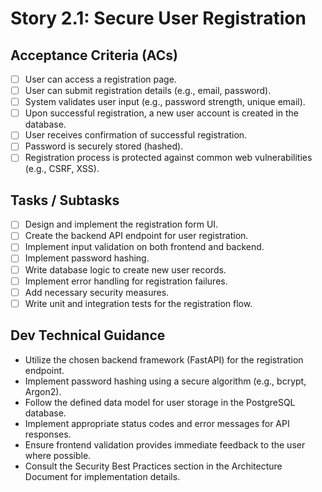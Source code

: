 # Story 2.1: Secure User Registration

## Acceptance Criteria (ACs)

*   [ ] User can access a registration page.
*   [ ] User can submit registration details (e.g., email, password).
*   [ ] System validates user input (e.g., password strength, unique email).
*   [ ] Upon successful registration, a new user account is created in the database.
*   [ ] User receives confirmation of successful registration.
*   [ ] Password is securely stored (hashed).
*   [ ] Registration process is protected against common web vulnerabilities (e.g., CSRF, XSS).

## Tasks / Subtasks

*   [ ] Design and implement the registration form UI.
*   [ ] Create the backend API endpoint for user registration.
*   [ ] Implement input validation on both frontend and backend.
*   [ ] Implement password hashing.
*   [ ] Write database logic to create new user records.
*   [ ] Implement error handling for registration failures.
*   [ ] Add necessary security measures.
*   [ ] Write unit and integration tests for the registration flow.

## Dev Technical Guidance

*   Utilize the chosen backend framework (FastAPI) for the registration endpoint.
*   Implement password hashing using a secure algorithm (e.g., bcrypt, Argon2).
*   Follow the defined data model for user storage in the PostgreSQL database.
*   Implement appropriate status codes and error messages for API responses.
*   Ensure frontend validation provides immediate feedback to the user where possible.
*   Consult the Security Best Practices section in the Architecture Document for implementation details.